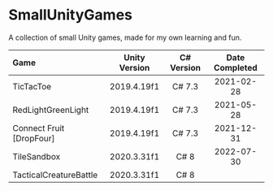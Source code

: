 # SmallUnityGames

A collection of small Unity games, made for my own learning and fun.

| Game                     | Unity Version | C# Version | Date Completed |
| :----------------------- | :-----------: | :--------: | :------------: |
| TicTacToe                |  2019.4.19f1  |   C# 7.3   |   2021-02-28   |
| RedLightGreenLight       |  2019.4.19f1  |   C# 7.3   |   2021-05-28   |
| Connect Fruit [DropFour] |  2019.4.19f1  |   C# 7.3   |   2021-12-31   |
| TileSandbox              |  2020.3.31f1  |    C# 8    |   2022-07-30   |
| TacticalCreatureBattle   |  2020.3.31f1  |    C# 8    |                |
